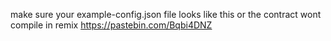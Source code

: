 make sure your example-config.json file looks like this or the contract wont compile in remix
https://pastebin.com/Bqbi4DNZ
